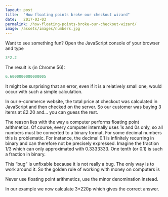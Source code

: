 ```yaml
---
layout: post
title:  "How floating points broke our checkout wizard"
date:   2017-03-03
permalink: /how-floating-points-broke-our-checkout-wizard/
image: /assets/images/numbers.jpg
---
```

Want to see something fun? Open the JavaScript console of your browser and type
```javascript
3*2.2
```
The result is (in Chrome 56):
```javascript
6.6000000000000005
```
<!--more-->
It might be surprising that an error, even if it is a relatively small one, would occur with such a simple calculation.

In our e-commerce website, the total price at checkout was calculated in JavaScript and then checked on the server. So our customer was buying 3 items at £2.20 and… you can guess the rest.

The reason lies with the way a computer performs floating point arithmetics. Of course, every computer internally uses 1s and 0s only, so all numbers must be converted to a binary format. For some decimal numbers this is problematic. For instance, the decimal 0.1 is infinitely recurring in binary and can therefore not be precisely expressed. Imagine the fraction 1/3 which can only approximated with 0.3333333. One tenth (or 0.1) is such a fraction in binary.

This “bug” is unfixable because it is not really a bug. The only way is to work around it. So the golden rule of working with money on computers is

Never use floating point arithmetics, use the minor denomination instead.

In our example we now calculate 3*220p which gives the correct answer.